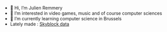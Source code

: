 - 👋 Hi, I’m Julien Remmery
- 👀 I’m interested in video games, music and of course computer sciences
- 🌱 I’m currently learning computer science in Brussels
- Lately made : [Skyblock data](https://skyblock-data.vercel.app/)

<!---
julien-remmery-vinci/julien-remmery-vinci is a ✨ special ✨ repository because its `README.md` (this file) appears on your GitHub profile.
You can click the Preview link to take a look at your changes.
--->
